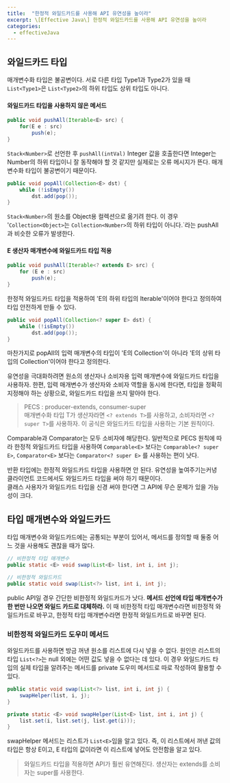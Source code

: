```yaml
---
title:  "한정적 와일드카드를 사용해 API 유연성을 높이라"
excerpt: \[Effective Java\] 한정적 와일드카드를 사용해 API 유연성을 높이라
categories:
  - effectiveJava
---
```


## 와일드카드 타입
매개변수화 타입은 불공변이다. 서로 다른 타입 Type1과 Type2가 있을 때 ```List<Type1>```은 ```List<Type2>```의 하위 타입도 상위 타입도 아니다.

#### 와일드카드 타입을 사용하지 않은 메서드
  
```java
public void pushAll(Iterable<E> src) {
    for(E e : src)
        push(e);
}
```  
```Stack<Number>```로 선언한 후 ```pushAll(intVal)``` Integer 값을 호출한다면 Integer는 Number의 하위 타입이니 잘 동작해야 할 것 같지만 실제로는 오류 메시지가 뜬다. 매개변수화 타입이 불공변이기 때문이다.

  
```java
public void popAll(Collection<E> dst) {
    while (!isEmpty())
        dst.add(pop());
}
```  
```Stack<Number>```의 원소를 Object용 컬렉션으로 옮기려 한다. 이 경우 '```Collection<Object>```는 ```Collection<Number>```의 하위 타입이 아니다.`라는 pushAll과 비슷한 오류가 발생한다.


#### E 생산자 매개변수에 와일드카드 타입 적용
  
```java
public void pushAll(Iterable<? extends E> src) {
    for (E e : src)
        push(e);
}
```  

한정적 와일드카드 타입을 적용하여 'E의 하위 타입의 Iterable'이어야 한다고 정의하여 타입 안전하게 만들 수 있다.

  
```java
public void popAll(Collection<? super E> dst) {
    while (!isEmpty())
        dst.add(pop());
}
```  

마찬가지로 popAll의 입력 매개변수의 타입이 'E의 Collection'이 아니라 'E의 상위 타입의 Collection'이어야 한다고 정의한다.

유연성을 극대화하려면 원소의 생산자나 소비자용 입력 매개변수에 와일드카드 타입을 사용하자. 한편, 입력 매개변수가 생산자와 소비자 역할을 동시에 한다면, 타입을 정확히 지정해야 하는 상황으로, 와일드카드 타입을 쓰지 말아야 한다.

> PECS : producer-extends, consumer-super  
매개변수화 타입 T가 생산자라면 ```<? extends T>```를 사용하고, 소비자라면 ```<? super T>```를 사용하자. 이 공식은 와일드카드 타입을 사용하는 기본 원칙이다.

Comparable과 Comparator는 모두 소비자에 해당한다. 일반적으로 PECS 원칙에 따라 한정적 와일드카드 타입을 사용하여 ```Comparable<E>``` 보다는 ```Comparable<? super E>```, ```Comparator<E>``` 보다는 ```Comparator<? super E>``` 를 사용하는 편이 낫다.

반환 타입에는 한정적 와일드카드 타입을 사용하면 안 된다. 유연성을 높여주기는커녕 클라이언트 코드에서도 와일드카드 타입을 써야 하기 때문이다.  
클래스 사용자가 와일드카드 타입을 신경 써야 한다면 그 API에 무슨 문제가 있을 가능성이 크다.

## 타입 매개변수와 와일드카드
타입 매개변수와 와일드카드에는 공통되는 부분이 있어서, 메서드를 정의할 때 둘중 어느 것을 사용해도 괜찮을 때가 많다.

  
```java
// 비한정적 타입 매개변수
public static <E> void swap(List<E> list, int i, int j);

// 비한정적 와일드카드
public static void swap(List<?> list, int i, int j);
```  

public API일 경우 간단한 비한정적 와일드카드가 낫다. **메서드 선언에 타입 매개변수가 한 번만 나오면 와일드 카드로 대체하라.** 이 때 비한정적 타입 매개변수라면 비한정적 와일드카드로 바꾸고, 한정적 타입 매개변수라면 한정적 와일드카드로 바꾸면 된다.

### 비한정적 와일드카드 도우미 메서드
와일드카드를 사용하면 방금 꺼낸 원소를 리스트에 다시 넣을 수 없다. 원인은 리스트의 타입 ```List<?>```는 null 외에는 어떤 값도 넣을 수 없다는 데 있다. 이 경우 와일드카드 타입의 실제 타입을 알려주는 메서드를 private 도우미 메서드로 따로 작성하여 활용할 수 있다.

  
```java
public static void swap(List<?> list, int i, int j) {
    swapHelper(list, i, j);
}

private static <E> void swapHelper(List<E> list, int i, int j) {
    list.set(i, list.set(j, list.get(i)));
}
```  

swapHelper 메서드는 리스트가 ```List<E>```임을 알고 있다. 즉, 이 리스트에서 꺼낸 값의 타입은 항상 E이고, E 타입의 값이라면 이 리스트에 넣어도 안전함을 알고 있다.


> 와일드카드 타입을 적용하면 API가 훨씬 유연해진다. 생산자는 extends를 소비자는 super를 사용한다.
